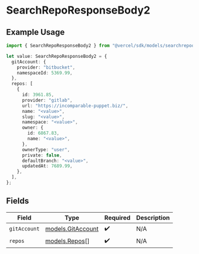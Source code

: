 # SearchRepoResponseBody2

## Example Usage

```typescript
import { SearchRepoResponseBody2 } from "@vercel/sdk/models/searchrepoop.js";

let value: SearchRepoResponseBody2 = {
  gitAccount: {
    provider: "bitbucket",
    namespaceId: 5369.99,
  },
  repos: [
    {
      id: 3961.85,
      provider: "gitlab",
      url: "https://incomparable-puppet.biz/",
      name: "<value>",
      slug: "<value>",
      namespace: "<value>",
      owner: {
        id: 6867.83,
        name: "<value>",
      },
      ownerType: "user",
      private: false,
      defaultBranch: "<value>",
      updatedAt: 7689.99,
    },
  ],
};
```

## Fields

| Field                                        | Type                                         | Required                                     | Description                                  |
| -------------------------------------------- | -------------------------------------------- | -------------------------------------------- | -------------------------------------------- |
| `gitAccount`                                 | [models.GitAccount](../models/gitaccount.md) | :heavy_check_mark:                           | N/A                                          |
| `repos`                                      | [models.Repos](../models/repos.md)[]         | :heavy_check_mark:                           | N/A                                          |